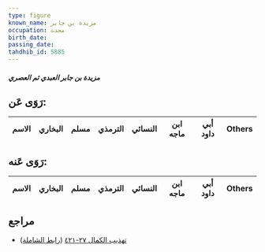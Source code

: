 ```yaml
---
type: figure
known_name: مزيدة بن جابر
occupation: محدث
birth_date:
passing_date:
tahdhib_id: 5885
---
```

##### مزيدة بن جابر العبدي ثم العصري

## رَوَى عَن:
| الاسم | البخاري | مسلم | الترمذي | النسائي | ابن ماجه | أبي داود | Others |
| ----- | ------- | ---- | ------- | ------- | -------- | -------- | ------ |
## رَوَى عَنه:
| الاسم | البخاري | مسلم | الترمذي | النسائي | ابن ماجه | أبي داود | Others |
| ----- | ------- | ---- | ------- | ------- | -------- | -------- | ------ |
## مراجع
- [تهذيب الكمال ٢٧-٤٢١](obsidian://open?vault=Tahdhib-al-Kamal&file=Figures/٥٨٨٥-مزيدة%20بن%20جابر%20العبدي%20ثم%20العصري) ([رابط الشاملة](https://shamela.ws/book/3722/14810))